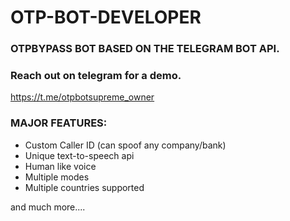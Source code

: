 # OTP-BOT-DEVELOPER

### OTPBYPASS BOT BASED ON THE TELEGRAM BOT API.



### Reach out on telegram for a demo.

https://t.me/otpbotsupreme_owner





### MAJOR FEATURES:


- Custom Caller ID (can spoof any company/bank)
- Unique text-to-speech api
- Human like voice
- Multiple modes
- Multiple countries supported

 and much more....
